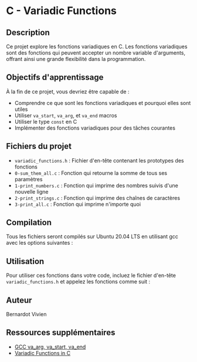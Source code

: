 # C - Variadic Functions

## Description
Ce projet explore les fonctions variadiques en C. Les fonctions variadiques sont des fonctions qui peuvent accepter un nombre variable d'arguments, offrant ainsi une grande flexibilité dans la programmation.

## Objectifs d'apprentissage
À la fin de ce projet, vous devriez être capable de :
- Comprendre ce que sont les fonctions variadiques et pourquoi elles sont utiles
- Utiliser `va_start`, `va_arg`, et `va_end` macros
- Utiliser le type `const` en C
- Implémenter des fonctions variadiques pour des tâches courantes

## Fichiers du projet
- `variadic_functions.h` : Fichier d'en-tête contenant les prototypes des fonctions
- `0-sum_them_all.c` : Fonction qui retourne la somme de tous ses paramètres
- `1-print_numbers.c` : Fonction qui imprime des nombres suivis d'une nouvelle ligne
- `2-print_strings.c` : Fonction qui imprime des chaînes de caractères
- `3-print_all.c` : Fonction qui imprime n'importe quoi

## Compilation
Tous les fichiers seront compilés sur Ubuntu 20.04 LTS en utilisant gcc avec les options suivantes :


## Utilisation
Pour utiliser ces fonctions dans votre code, incluez le fichier d'en-tête `variadic_functions.h` et appelez les fonctions comme suit :


## Auteur
Bernardot Vivien

## Ressources supplémentaires
- [GCC va_arg, va_start, va_end](https://gcc.gnu.org/onlinedocs/gcc/Variadic-Macros.html)
- [Variadic Functions in C](https://www.geeksforgeeks.org/variadic-functions-in-c/)

